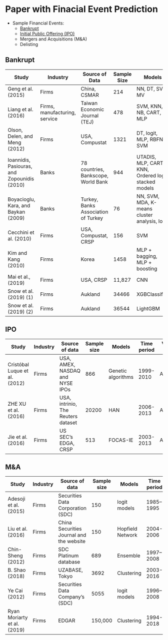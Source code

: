 # Paper with Finacial Event Prediction

* Sample Financial Events:
  * [Bankrupt](#bankrupt)
  * [Initial Public Offering (IPO)](#ipo)
  * Mergers and Acquisitions (M&A)
  * Delisting

## Bankrupt
| Study | Industry | Source of Data | Sample Size | Models | Time Period | Variable Type |
|-|-|-|-|-|-|-|
| Geng et al. (2015) | Firms | China, CSMAR | 214 | NN, DT, SVM, MV  | 2001–2008  | Accounting  |
| Liang et al. (2016) | Firms, manufacturing, service | Taiwan Economic Journal (TEJ) | 478 | SVM, KNN, NB, CART, MLP  | 1999–2009  | Accounting, market, corporate governance  |
| Olson, Delen, and Meng (2012) | Firms | USA, Compustat | 1321 | DT, logit, MLP, RBFN, SVM  | 2005–2009  | Accounting  |
| Ioannidis, Pasiouras, and Zopounidis (2010) | Banks | 78 countries, Bankscope, World Bank | 944 | UTADIS, MLP, CART, KNN, Ordered logit, stacked models  | 2007–2008  | Accounting, country-level variables  |
| Boyacioglu, Kara, and Baykan (2009) | Banks | Turkey, Banks Association of Turkey | 76 | NN, SVM, MDA, K-means cluster analysis, logit  | 1997–2004  | Accounting  |
| Cecchini et al. (2010) | Firms | USA, Compustat, CRSP | 156 | SVM  | 1994–1999  | MD&A, Altman variables  |
| Kim and Kang (2010) | Firms | Korea | 1458 | MLP + bagging, MLP + boosting  | 2002–2005  | Accounting  |
| Mai et al., (2019) | Firms | USA, CRSP | 11,827 | CNN | 1994-2014 | Accounting  |
| Snow et al. (2019) (1) | Firms | Aukland | 34466 | XGBClassifier | 1977-2016 | Accounting  |
| Snow et al. (2019) (2) | Firms | Aukland | 36544 | LightGBM | 2006-2017 | Accounting  |


## IPO
| Study | Industry | Source of data | Sample size | Models | Time period | Variables Type |
|-|-|-|-|-|-|-|
| Cristóbal Luque et al. (2012) | Firms | USA, AMEX, NASDAQ and NYSE IPOs | 866 | Genetic algorithms | 1999-2010 | Accounting  |
| ZHE XU et al. (2016)  | Firms | USA, intrinio, The Reuters dataset | 20200 | HAN | 2006-2013 | Accounting  |
| Jie et al. (2016)  | Firms | US SEC’s EDGA, CRSP | 513 | FOCAS-IE | 2003-2013 | Accounting  |


## M&A
| Study | Industry | Source of data | Sample size | Models | Time period | Variables Type |
|-|-|-|-|-|-|-|
| Adesoji  et al. (2015) | Firms | Securities Data Corporation (SDC)  | 150 | logit models | 1985–1995  | Food industry |
| Liu et al. (2016)  | Firms | China Securities Journal and the website  | 150 | Hopfield Network  | 2004-2006 | Accounting |
| Chin-Sheng (2012)  | Firms | SDC Platinum database | 689 | Ensemble | 1997–2008 | Accounting  |
| B. Shao (2018)  | Firms | UZABASE, Tokyo  | 3692 | Clustering | 2003-2016 | Accounting  |
| Ye Cai (2012) | Firms | Securities Data Company’s (SDC)  | 5055 | logit models | 1996–2008  | Accounting  |
| Ryan Moriarty et al. (2019) | Firms | EDGAR | 150,000 | Clustering | 1994-2018 | Accounting  |
